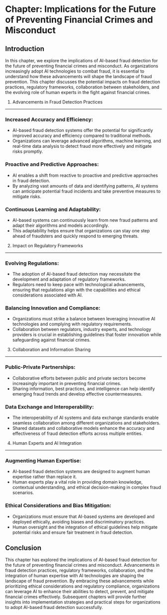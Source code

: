 Chapter: Implications for the Future of Preventing Financial Crimes and Misconduct
==================================================================================

Introduction
------------

In this chapter, we explore the implications of AI-based fraud detection for the future of preventing financial crimes and misconduct. As organizations increasingly adopt AI technologies to combat fraud, it is essential to understand how these advancements will shape the landscape of fraud prevention. This chapter discusses the potential impacts on fraud detection practices, regulatory frameworks, collaboration between stakeholders, and the evolving role of human experts in the fight against financial crimes.

1. Advancements in Fraud Detection Practices
--------------------------------------------

### Increased Accuracy and Efficiency:

* AI-based fraud detection systems offer the potential for significantly improved accuracy and efficiency compared to traditional methods.
* Organizations can leverage advanced algorithms, machine learning, and real-time data analysis to detect fraud more effectively and mitigate risks promptly.

### Proactive and Predictive Approaches:

* AI enables a shift from reactive to proactive and predictive approaches in fraud detection.
* By analyzing vast amounts of data and identifying patterns, AI systems can anticipate potential fraud incidents and take preventive measures to mitigate risks.

### Continuous Learning and Adaptability:

* AI-based systems can continuously learn from new fraud patterns and adapt their algorithms and models accordingly.
* This adaptability helps ensure that organizations can stay one step ahead of fraudsters and quickly respond to emerging threats.

2. Impact on Regulatory Frameworks
----------------------------------

### Evolving Regulations:

* The adoption of AI-based fraud detection may necessitate the development and adaptation of regulatory frameworks.
* Regulators need to keep pace with technological advancements, ensuring that regulations align with the capabilities and ethical considerations associated with AI.

### Balancing Innovation and Compliance:

* Organizations must strike a balance between leveraging innovative AI technologies and complying with regulatory requirements.
* Collaboration between regulators, industry experts, and technology providers is crucial in establishing guidelines that foster innovation while safeguarding against financial crimes.

3. Collaboration and Information Sharing
----------------------------------------

### Public-Private Partnerships:

* Collaborative efforts between public and private sectors become increasingly important in preventing financial crimes.
* Sharing information, best practices, and intelligence can help identify emerging fraud trends and develop effective countermeasures.

### Data Exchange and Interoperability:

* The interoperability of AI systems and data exchange standards enable seamless collaboration among different organizations and stakeholders.
* Shared datasets and collaborative models enhance the accuracy and effectiveness of fraud detection efforts across multiple entities.

4. Human Experts and AI Integration
-----------------------------------

### Augmenting Human Expertise:

* AI-based fraud detection systems are designed to augment human expertise rather than replace it.
* Human experts play a vital role in providing domain knowledge, contextual understanding, and ethical decision-making in complex fraud scenarios.

### Ethical Considerations and Bias Mitigation:

* Organizations must ensure that AI-based systems are developed and deployed ethically, avoiding biases and discriminatory practices.
* Human oversight and the integration of ethical guidelines help mitigate potential risks and ensure fair treatment in fraud detection.

Conclusion
----------

This chapter has explored the implications of AI-based fraud detection for the future of preventing financial crimes and misconduct. Advancements in fraud detection practices, regulatory frameworks, collaboration, and the integration of human expertise with AI technologies are shaping the landscape of fraud prevention. By embracing these advancements while prioritizing ethical considerations and regulatory compliance, organizations can leverage AI to enhance their abilities to detect, prevent, and mitigate financial crimes effectively. Subsequent chapters will provide further insights into implementation strategies and practical steps for organizations to adopt AI-based fraud detection successfully.
